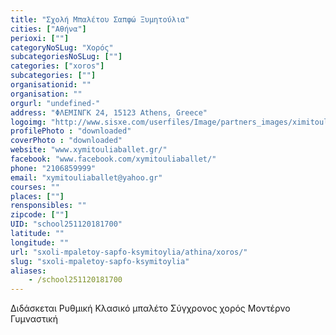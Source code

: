 ```yaml
---
title: "Σχολή Μπαλέτου Σαπφώ Ξυμητούλια"
cities: ["Αθήνα"]
perioxi: [""]
categoryNoSLug: "Χορός"
subcategoriesNoSLug: [""]
categories: ["xoros"]
subcategories: [""]
organisationid: ""
organisation: ""
orgurl: "undefined-"
address: "ΦΛΕΜΙΝΓΚ 24, 15123 Athens, Greece"
logoimg: "http://www.sisxe.com/userfiles/Image/partners_images/ximitoulia.png"
profilePhoto : "downloaded"
coverPhoto : "downloaded"
website: "www.xymitouliaballet.gr/"
facebook: "www.facebook.com/xymitouliaballet/"
phone: "2106859999"
email: "xymitouliaballet@yahoo.gr"
courses: ""
places: [""]
rensponsibles: ""
zipcode: [""]
UID: "school251120181700"
latitude: ""
longitude: ""
url: "sxoli-mpaletoy-sapfo-ksymitoylia/athina/xoros/"
slug: "sxoli-mpaletoy-sapfo-ksymitoylia"
aliases:
    - /school251120181700
---
```



Διδάσκεται Ρυθμική Κλασικό μπαλέτο Σύγχρονος χορός Μοντέρνο Γυμναστική

